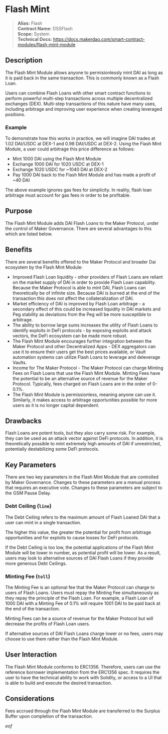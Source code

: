 # Flash Mint

>**Alias:** Flash  
>**Contract Name:** DSSFlash  
>**Scope:** System  
>**Technical Docs:** https://docs.makerdao.com/smart-contract-modules/flash-mint-module  

## Description

The Flash Mint Module allows anyone to permisionlessly mint DAI as long as it is paid back in the same transaction. This is commonly known as a Flash Loan.

Users can combine Flash Loans with other smart contract functions to perform powerful multi-step transactions across multiple decentralized exchanges (DEX). Multi-step transactions of this nature have many uses, including arbitrage and improving user experience when creating leveraged positions.

### Example

To demonstrate how this works in practice, we will imagine DAI trades at 1.02 DAI/USDC at DEX-1 and 0.98 DAI/USDC at DEX-2. Using the Flash Mint Module, a user could arbitrage this price difference as follows:

* Mint 1000 DAI using the Flash Mint Module
* Exchange 1000 DAI for 1020 USDC at DEX-1
* Exchange 1020 USDC for ~1040 DAI at DEX-2
* Pay 1000 DAI back to the Flash Mint Module and has made a profit of ~40 DAI

The above example ignores gas fees for simplicity. In reality, flash loan arbitrage must account for gas fees in order to be profitable.

## Purpose

The Flash Mint Module adds DAI Flash Loans to the Maker Protocol, under the control of Maker Governance. There are several advantages to this which are listed below.

## Benefits

There are several benefits offered to the Maker Protocol and broader Dai ecosystem by the Flash Mint Module:

* Improved Flash Loan liquidity - other providers of Flash Loans are reliant on the market supply of DAI in order to provide Flash Loan capability. Because the Maker Protocol is able to mint DAI, Flash Loans can theoretically be of infinite size. Because DAI is burned at the end of the transaction this does not affect the collateralization of DAI.
* Market efficiency of DAI is improved by Flash Loan arbitrage - a secondary effect of this could be increased liquidity in DAI markets and Peg stability as deviations from the Peg will be more susceptible to arbitrage.
* The ability to borrow large sums increases the utility of Flash Loans to identify exploits in DeFi protocols - by exposing exploits and attack vectors, the DeFi ecosystem can be made more robust.
* The Flash Mint Module encourages further integration between the Maker Protocol and other Decentralized Apps - DEX aggregators can use it to ensure their users get the best prices available, or Vault automation systems can utilize Flash Loans to leverage and deleverage Vaults.
* Income for The Maker Protocol - The Maker Protocol can charge Minting Fees on Flash Loans that use the Flash Mint Module. Minting Fees have the potential to be an alternative source of revenue for the Maker Protocol. Typically, fees charged on Flash Loans are in the order of 0-0.1%.
* The Flash Mint Module is permissionless, meaning anyone can use it. Similarly, it makes access to arbitrage opportunities possible for more users as it is no longer capital dependent.

## Drawbacks

Flash Loans are potent tools, but they also carry some risk. For example, they can be used as an attack vector against DeFi protocols. In addition, it is theoretically possible to mint extremely high amounts of DAI if unrestricted, potentially destabilizing some DeFi protocols.

## Key Parameters

There are two key parameters in the Flash Mint Module that are controlled by Maker Governance. Changes to these parameters are a manual process that requires an executive vote. Changes to these parameters are subject to the GSM Pause Delay.

### Debt Ceiling (`line`)

The Debt Ceiling refers to the maximum amount of Flash Loaned DAI that a user can mint in a single transaction.

The higher this value, the greater the potential for profit from arbitrage opportunities and for exploits to cause losses for DeFi protocols.

If the Debt Ceiling is too low, the potential applications of the Flash Mint Module will be lower in number, as potential profit will be lower. As a result, users may look to alternative sources of DAI Flash Loans if they provide more generous Debt Ceilings.

### Minting Fee (`toll`)

The Minting Fee is an optional fee that the Maker Protocol can charge to users of Flash Loans. Users must repay the Minting Fee simultaneously as they repay the principle of the Flash Loan. For example, a Flash Loan of 1000 DAI with a Minting Fee of 0.1% will require 1001 DAI to be paid back at the end of the transaction.

Minting Fees can be a source of revenue for the Maker Protocol but will decrease the profits of Flash Loan users.

If alternative sources of DAI Flash Loans charge lower or no fees, users may choose to use them rather than the Flash Mint Module.

## User Interaction

The Flash Mint Module conforms to ERC1356. Therefore, users can use the reference borrower implementation from the ERC1356 spec. It requires the user to have the technical ability to work with Solidity, or access to a UI that is able to build and execute the desired transaction.

## Considerations

Fees accrued through the Flash Mint Module are transferred to the Surplus Buffer upon completion of the transaction.

$eof$